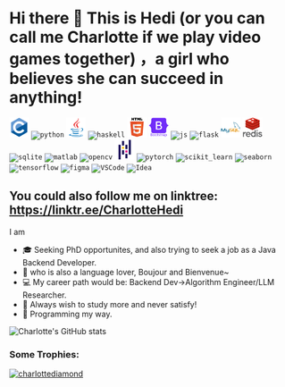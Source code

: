 # Hi there 👋 This is Hedi (or you can call me Charlotte if we play video games together) ，a girl who believes she can succeed in anything!


<code><img title="C" alt="c" width="35px" src="https://raw.githubusercontent.com/devicons/devicon/master/icons/c/c-original.svg" /></code>
<code><img title="Python" alt="python" width="35px" src="https://cdn.jsdelivr.net/gh/devicons/devicon/icons/python/python-original.svg" /></code>
<code><img title="Java" alt="java" width="35px" src="https://raw.githubusercontent.com/devicons/devicon/master/icons/java/java-original.svg" /></code>
<code><img title="Haskell" alt="haskell" width="35px" src="https://upload.wikimedia.org/wikipedia/commons/1/1c/Haskell-Logo.svg" /></code>
<code><img title="HTML5" alt="html5" width="35px" src="https://raw.githubusercontent.com/devicons/devicon/master/icons/html5/html5-original-wordmark.svg" /></code>
<code><img title="Bootstrap" alt="bootstrap" width="35px" src="https://raw.githubusercontent.com/devicons/devicon/master/icons/bootstrap/bootstrap-plain-wordmark.svg" /></code>
<code><img title="JavaScript" alt="js" width="35px" src="https://www.vectorlogo.zone/logos/javascript/javascript-icon.svg" /></code>
<code><img title="Flask" alt="flask" width="35px" src="https://www.vectorlogo.zone/logos/palletsprojects_flask/palletsprojects_flask-ar21.svg" /></code>
<code><img title="MySQL" alt="mysql" width="35px" src="https://raw.githubusercontent.com/devicons/devicon/master/icons/mysql/mysql-original-wordmark.svg" /></code>
<code><img title="Redis" alt="redis" width="35px" src="https://raw.githubusercontent.com/devicons/devicon/master/icons/redis/redis-original-wordmark.svg" /></code>
<code><img title="SQLite" alt="sqlite" width="35px" src="https://www.vectorlogo.zone/logos/sqlite/sqlite-icon.svg" /></code>
<code><img title="MATLAB" alt="matlab" width="35px" src="https://upload.wikimedia.org/wikipedia/commons/2/21/Matlab_Logo.png" /></code>
<code><img title="OpenCV" alt="opencv" width="35px" src="https://www.vectorlogo.zone/logos/opencv/opencv-icon.svg" /></code>
<code><img title="Pandas" alt="pandas" width="35px" src="https://raw.githubusercontent.com/devicons/devicon/2ae2a900d2f041da66e950e4d48052658d850630/icons/pandas/pandas-original.svg" /></code>
<code><img title="PyTorch" alt="pytorch" width="35px" src="https://www.vectorlogo.zone/logos/pytorch/pytorch-icon.svg" /></code>
<code><img title="Scikit-learn" alt="scikit_learn" width="35px" src="https://upload.wikimedia.org/wikipedia/commons/0/05/Scikit_learn_logo_small.svg" /></code>
<code><img title="Seaborn" alt="seaborn" width="35px" src="https://seaborn.pydata.org/_images/logo-mark-lightbg.svg" /></code>
<code><img title="TensorFlow" alt="tensorflow" width="35px" src="https://www.vectorlogo.zone/logos/tensorflow/tensorflow-icon.svg" /></code>
<code><img title="Figma" alt="figma" width="35px" src="https://www.vectorlogo.zone/logos/figma/figma-icon.svg" /></code>
<code><img title="Visual Studio Code" alt="VSCode" width="35px" src="https://vetores.org/d/visual-studio-code.svg" /></code>
<code><img title="Intelli IDEA" alt="Idea" width="35px" src="https://raw.githubusercontent.com/gilbarbara/logos/92bb74e98bca1ea1ad794442676ebc4e75038adc/logos/intellij-idea.svg" /></code>

## You could also follow me on linktree: https://linktr.ee/CharlotteHedi  

I am
- 🎓 Seeking PhD opportunites, and also trying to seek a job as a Java Backend Developer.
- 🔖 who is also a language lover, Boujour and Bienvenue~
- 💻 My career path would be: Backend Dev->Algorithm Engineer/LLM Researcher.
- 🏹 Always wish to study more and never satisfy!
- 💎 Programming my way.

![Charlotte's GitHub stats](https://github-readme-stats.vercel.app/api?username=charlottediamond&theme=ambient_gradient&show_icons=true)

### Some Trophies:
<p align="left"> <a href="https://github.com/ryo-ma/github-profile-trophy"><img src="https://github-profile-trophy.vercel.app/?username=charlottediamond" alt="charlottediamond" /></a> </p>
